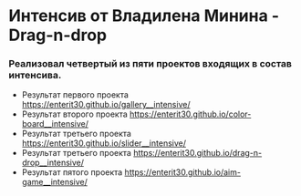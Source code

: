 # Интенсив от Владилена Минина - Drag-n-drop

### Реализовал четвертый из пяти проектов входящих в состав интенсива.

+ Результат первого проекта https://enterit30.github.io/gallery__intensive/
+ Результат второго проекта https://enterit30.github.io/color-board__intensive/
+ Результат третьего проекта https://enterit30.github.io/slider__intensive/
+ Результат третьего проекта https://enterit30.github.io/drag-n-drop__intensive/
+ Результат пятого проекта https://enterit30.github.io/aim-game__intensive/


